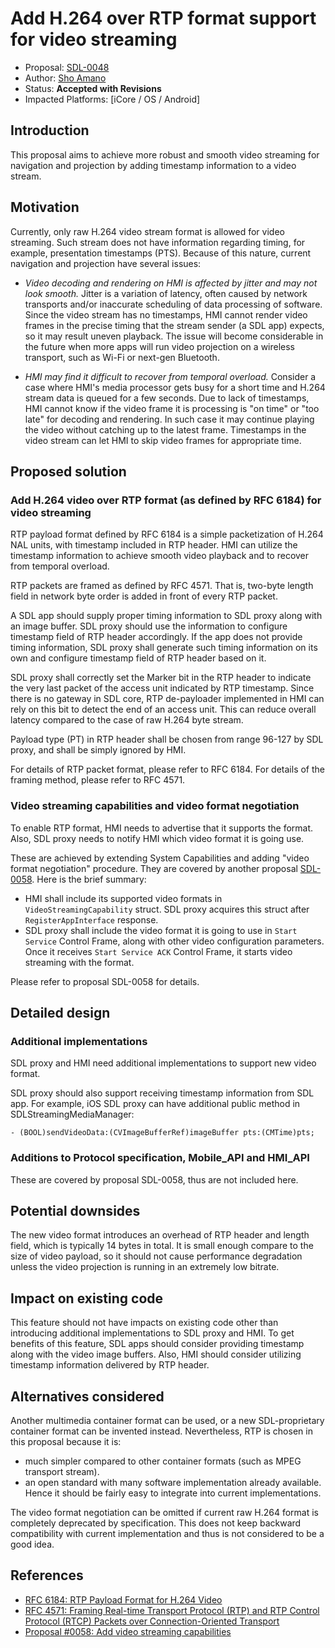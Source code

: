 # Add H.264 over RTP format support for video streaming

* Proposal: [SDL-0048](0048-H264-over-RTP-support-for-video-streaming.md)
* Author: [Sho Amano](https://github.com/shoamano83)
* Status: **Accepted with Revisions**
* Impacted Platforms: [iCore / OS / Android]

## Introduction

This proposal aims to achieve more robust and smooth video streaming for navigation and projection by adding timestamp information to a video stream.

## Motivation

Currently, only raw H.264 video stream format is allowed for video streaming. Such stream does not have information regarding timing, for example, presentation timestamps (PTS). Because of this nature, current navigation and projection have several issues:

- *Video decoding and rendering on HMI is affected by jitter and may not look smooth.* Jitter is a variation of latency, often caused by network transports and/or inaccurate scheduling of data processing of software. Since the video stream has no timestamps, HMI cannot render video frames in the precise timing that the stream sender (a SDL app) expects, so it may result uneven playback. The issue will become considerable in the future when more apps will run video projection on a wireless transport, such as Wi-Fi or next-gen Bluetooth.

- *HMI may find it difficult to recover from temporal overload.* Consider a case where HMI's media processor gets busy for a short time and H.264 stream data is queued for a few seconds. Due to lack of timestamps, HMI cannot know if the video frame it is processing is "on time" or "too late" for decoding and rendering. In such case it may continue playing the video without catching up to the latest frame. Timestamps in the video stream can let HMI to skip video frames for appropriate time.


## Proposed solution

### Add H.264 video over RTP format (as defined by RFC 6184) for video streaming

RTP payload format defined by RFC 6184 is a simple packetization of H.264 NAL units, with timestamp included in RTP header. HMI can utilize the timestamp information to achieve smooth video playback and to recover from temporal overload.

RTP packets are framed as defined by RFC 4571. That is, two-byte length field in network byte order is added in front of every RTP packet.

A SDL app should supply proper timing information to SDL proxy along with an image buffer. SDL proxy should use the information to configure timestamp field of RTP header accordingly. If the app does not provide timing information, SDL proxy shall generate such timing information on its own and configure timestamp field of RTP header based on it.

SDL proxy shall correctly set the Marker bit in the RTP header to indicate the very last packet of the access unit indicated by RTP timestamp. Since there is no gateway in SDL core, RTP de-payloader implemented in HMI can rely on this bit to detect the end of an access unit. This can reduce overall latency compared to the case of raw H.264 byte stream.

Payload type (PT) in RTP header shall be chosen from range 96-127 by SDL proxy, and shall be simply ignored by HMI.

For details of RTP packet format, please refer to RFC 6184. For details of the framing method, please refer to RFC 4571.

### Video streaming capabilities and video format negotiation

To enable RTP format, HMI needs to advertise that it supports the format. Also, SDL proxy needs to notify HMI which video format it is going use.

These are achieved by extending System Capabilities and adding "video format negotiation" procedure. They are covered by another proposal [SDL-0058](https://github.com/smartdevicelink/sdl_evolution/blob/master/proposals/0058-video-streaming-capabilities.md). Here is the brief summary:

- HMI shall include its supported video formats in `VideoStreamingCapability` struct. SDL proxy acquires this struct after `RegisterAppInterface` response.
- SDL proxy shall include the video format it is going to use in `Start Service` Control Frame, along with other video configuration parameters. Once it receives `Start Service ACK` Control Frame, it starts video streaming with the format.

Please refer to proposal SDL-0058 for details.

## Detailed design

### Additional implementations

SDL proxy and HMI need additional implementations to support new video format.

SDL proxy should also support receiving timestamp information from SDL app. For example, iOS SDL proxy can have additional public method in SDLStreamingMediaManager:
```
- (BOOL)sendVideoData:(CVImageBufferRef)imageBuffer pts:(CMTime)pts;
```

### Additions to Protocol specification, Mobile\_API and HMI\_API

These are covered by proposal SDL-0058, thus are not included here.

## Potential downsides

The new video format introduces an overhead of RTP header and length field, which is typically 14 bytes in total. It is small enough compare to the size of video payload, so it should not cause performance degradation unless the video projection is running in an extremely low bitrate.

## Impact on existing code

This feature should not have impacts on existing code other than introducing additional implementations to SDL proxy and HMI. To get benefits of this feature, SDL apps should consider providing timestamp along with the video image buffers. Also, HMI should consider utilizing timestamp information delivered by RTP header.

## Alternatives considered

Another multimedia container format can be used, or a new SDL-proprietary container format can be invented instead. Nevertheless, RTP is chosen in this proposal because it is:
- much simpler compared to other container formats (such as MPEG transport stream).
- an open standard with many software implementation already available. Hence it should be fairly easy to integrate into current implementations.

The video format negotiation can be omitted if current raw H.264 format is completely deprecated by specification. This does not keep backward compatibility with current implementation and thus is not considered to be a good idea.

## References

- [RFC 6184: RTP Payload Format for H.264 Video](https://www.ietf.org/rfc/rfc6184.txt)
- [RFC 4571: Framing Real-time Transport Protocol (RTP) and RTP Control Protocol (RTCP) Packets over Connection-Oriented Transport](https://www.ietf.org/rfc/rfc4571.txt)
- [Proposal #0058: Add video streaming capabilities](https://github.com/smartdevicelink/sdl_evolution/blob/master/proposals/0058-video-streaming-capabilities.md)
